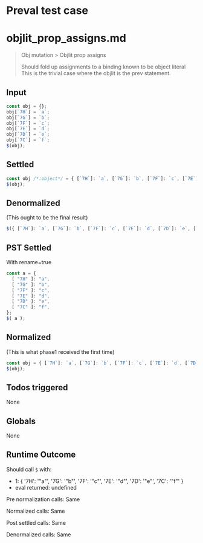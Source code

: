 # Preval test case

# objlit_prop_assigns.md

> Obj mutation > Objlit prop assigns
>
> Should fold up assignments to a binding known to be object literal
> This is the trivial case where the objlit is the prev statement.

## Input

`````js filename=intro
const obj = {};
obj[`7H`] = `a`;
obj[`7G`] = `b`;
obj[`7F`] = `c`;
obj[`7E`] = `d`;
obj[`7D`] = `e`;
obj[`7C`] = `f`;
$(obj);
`````


## Settled


`````js filename=intro
const obj /*:object*/ = { [`7H`]: `a`, [`7G`]: `b`, [`7F`]: `c`, [`7E`]: `d`, [`7D`]: `e`, [`7C`]: `f` };
$(obj);
`````


## Denormalized
(This ought to be the final result)

`````js filename=intro
$({ [`7H`]: `a`, [`7G`]: `b`, [`7F`]: `c`, [`7E`]: `d`, [`7D`]: `e`, [`7C`]: `f` });
`````


## PST Settled
With rename=true

`````js filename=intro
const a = {
  [ "7H" ]: "a",
  [ "7G" ]: "b",
  [ "7F" ]: "c",
  [ "7E" ]: "d",
  [ "7D" ]: "e",
  [ "7C" ]: "f",
};
$( a );
`````


## Normalized
(This is what phase1 received the first time)

`````js filename=intro
const obj = { [`7H`]: `a`, [`7G`]: `b`, [`7F`]: `c`, [`7E`]: `d`, [`7D`]: `e`, [`7C`]: `f` };
$(obj);
`````


## Todos triggered


None


## Globals


None


## Runtime Outcome


Should call `$` with:
 - 1: { '7H': '"a"', '7G': '"b"', '7F': '"c"', '7E': '"d"', '7D': '"e"', '7C': '"f"' }
 - eval returned: undefined

Pre normalization calls: Same

Normalized calls: Same

Post settled calls: Same

Denormalized calls: Same
